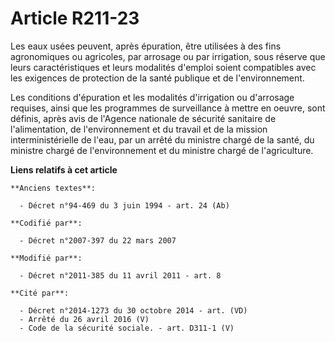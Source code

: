 # Article R211-23

Les eaux usées peuvent, après épuration, être utilisées à des fins agronomiques ou agricoles, par arrosage ou par irrigation,
sous réserve que leurs caractéristiques et leurs modalités d'emploi soient compatibles avec les exigences de protection de la
santé publique et de l'environnement. 

Les conditions d'épuration et les modalités d'irrigation ou d'arrosage requises, ainsi que les programmes de surveillance à
mettre en oeuvre, sont définis, après avis de l'Agence nationale de sécurité sanitaire de l'alimentation, de l'environnement
et du travail et de la mission interministérielle de l'eau, par un arrêté du ministre chargé de la santé, du ministre chargé
de l'environnement et du ministre chargé de l'agriculture.

**Liens relatifs à cet article**

	**Anciens textes**:

	  - Décret n°94-469 du 3 juin 1994 - art. 24 (Ab)

	**Codifié par**:

	  - Décret n°2007-397 du 22 mars 2007

	**Modifié par**:

	  - Décret n°2011-385 du 11 avril 2011 - art. 8

	**Cité par**:

	  - Décret n°2014-1273 du 30 octobre 2014 - art. (VD)
	  - Arrêté du 26 avril 2016 (V)
	  - Code de la sécurité sociale. - art. D311-1 (V)
